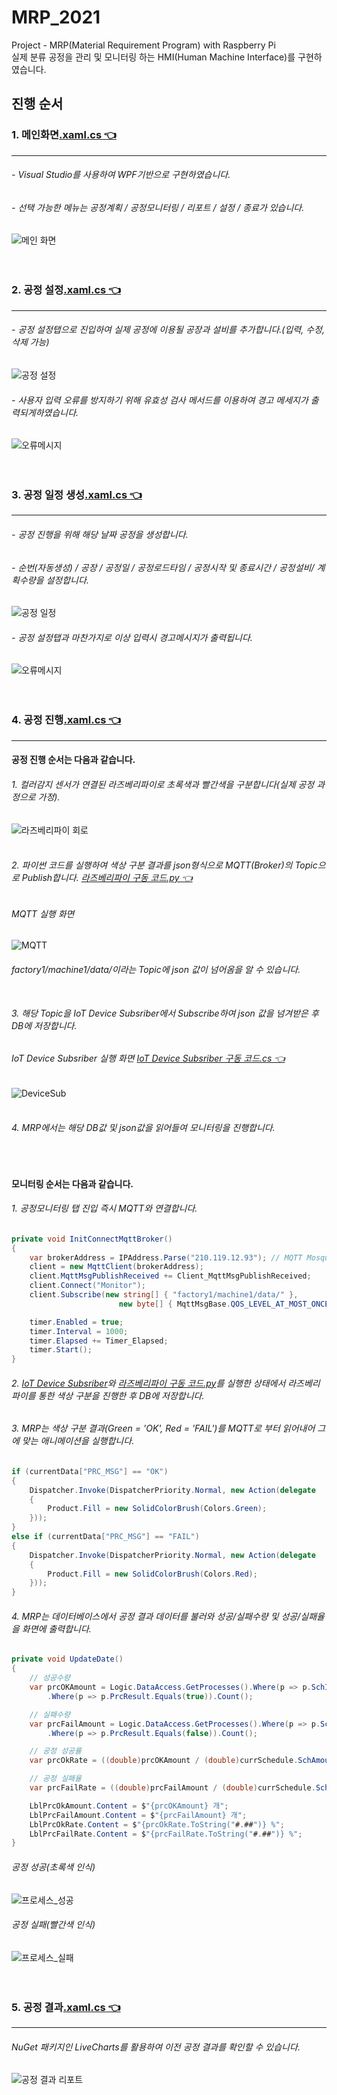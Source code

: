 # MRP_2021
Project - MRP(Material Requirement Program) with Raspberry Pi<br/>
실제 분류 공정을 관리 및 모니터링 하는 HMI(Human Machine Interface)를 구현하였습니다.

## 진행 순서
### 1. 메인화면[.xaml.cs 👈 ](https://github.com/HongryeolSeong/MiniProject_SimpleMRP/blob/main/MRPApp/MRPApp/MainWindow.xaml.cs)
---
###### - Visual Studio를 사용하여 WPF기반으로 구현하였습니다.<br/>
###### - 선택 가능한 메뉴는 공정계획 / 공정모니터링 / 리포트 / 설정 / 종료가 있습니다.
![메인 화면](https://github.com/HongryeolSeong/MiniProject_SimpleMRP/blob/main/Img/main.png)
<br/>
<br/>
<br/>

### 2. 공정 설정[.xaml.cs 👈 ](https://github.com/HongryeolSeong/MiniProject_SimpleMRP/blob/main/MRPApp/MRPApp/View/Setting/SettingList.xaml.cs)
---
###### - 공정 설정탭으로 진입하여 실제 공정에 이용될 공장과 설비를 추가합니다.(입력, 수정, 삭제 가능)
![공정 설정](https://github.com/HongryeolSeong/MiniProject_SimpleMRP/blob/main/Img/%EC%84%A4%EC%A0%95%EC%9E%85%EB%A0%A5%EB%B0%8F%EC%82%AD%EC%A0%9C.gif)
###### - 사용자 입력 오류를 방지하기 위해 유효성 검사 메서드를 이용하여 경고 메세지가 출력되게하였습니다.
![오류메시지](https://github.com/HongryeolSeong/MiniProject_SimpleMRP/blob/main/Img/%EC%84%A4%EC%A0%95_%EC%9E%85%EB%A0%A5%EA%B2%BD%EA%B3%A0.gif)
<br/>
<br/>
<br/>

### 3. 공정 일정 생성[.xaml.cs 👈 ](https://github.com/HongryeolSeong/MiniProject_SimpleMRP/blob/main/MRPApp/MRPApp/View/Schedule/ScheduleList.xaml.cs)
---
###### - 공정 진행을 위해 해당 날짜 공정을 생성합니다.
###### - 순번(자동생성) / 공장 / 공정일 / 공정로드타임 / 공정시작 및 종료시간 / 공정설비/ 계획수량을 설정합니다.
![공정 일정](https://github.com/HongryeolSeong/MiniProject_SimpleMRP/blob/main/Img/%EC%8A%A4%EC%BC%80%EC%A4%84%EC%9E%85%EB%A0%A5.gif)
###### - 공정 설정탭과 마찬가지로 이상 입력시 경고메시지가 출력됩니다.
![오류메시지](https://github.com/HongryeolSeong/MiniProject_SimpleMRP/blob/main/Img/%EC%8A%A4%EC%BC%80%EC%A4%84_%EC%9E%85%EB%A0%A5%EA%B2%BD%EA%B3%A0.gif)
<br/>
<br/>
<br/>

### 4. 공정 진행[.xaml.cs 👈 ](https://github.com/HongryeolSeong/MiniProject_SimpleMRP/blob/main/MRPApp/MRPApp/View/Process/ProcessView.xaml.cs)
---
#### 공정 진행 순서는 다음과 같습니다.
###### 1. 컬러감지 센서가 연결된 라즈베리파이로 초록색과 빨간색을 구분합니다(실제 공정 과정으로 가정).
![라즈베리파이 회로](https://github.com/HongryeolSeong/MiniProject_SimpleMRP/blob/main/Img/%ED%9A%8C%EB%A1%9C.gif) <br/><br/>
###### 2. 파이썬 코드를 실행하여 색상 구분 결과를 json형식으로 MQTT(Broker)의 Topic으로 Publish합니다.  [라즈베리파이 구동 코드.py 👈 ](https://github.com/HongryeolSeong/MiniProject_SimpleMRP/blob/main/pythoncode/check_publish_app.py)
###### MQTT 실행 화면
![MQTT](https://github.com/HongryeolSeong/MiniProject_SimpleMRP/blob/main/Img/mqtt.gif)
###### factory1/machine1/data/이라는 Topic에 json 값이 넘어옴을 알 수 있습니다. <br/><br/>
###### 3. 해당 Topic을 IoT Device Subsriber에서 Subscribe하여 json 값을 넘겨받은 후 DB에 저장합니다.
###### IoT Device Subsriber 실행 화면  [IoT Device Subsriber 구동 코드.cs 👈 ](https://github.com/HongryeolSeong/MiniProject_SimpleMRP/blob/main/MRPApp/DeviceSub/FrmMain.cs)
![DeviceSub](https://github.com/HongryeolSeong/MiniProject_SimpleMRP/blob/main/Img/DeviceSub.gif) <br/><br/>
###### 4. MRP에서는 해당 DB값 및 json값을 읽어들여 모니터링을 진행합니다.
<br/>

#### 모니터링 순서는 다음과 같습니다.
###### 1. 공정모니터링 탭 진입 즉시 MQTT와 연결합니다.
```C#
private void InitConnectMqttBroker()
{
    var brokerAddress = IPAddress.Parse("210.119.12.93"); // MQTT Mosquitto Broker IP;
    client = new MqttClient(brokerAddress);
    client.MqttMsgPublishReceived += Client_MqttMsgPublishReceived;
    client.Connect("Monitor");
    client.Subscribe(new string[] { "factory1/machine1/data/" },
                        new byte[] { MqttMsgBase.QOS_LEVEL_AT_MOST_ONCE });

    timer.Enabled = true;
    timer.Interval = 1000;
    timer.Elapsed += Timer_Elapsed;
    timer.Start();
}
```
###### 2. [IoT Device Subsriber](https://github.com/HongryeolSeong/MiniProject_SimpleMRP/blob/main/MRPApp/DeviceSub/FrmMain.cs)와 [라즈베리파이 구동 코드.py](https://github.com/HongryeolSeong/MiniProject_SimpleMRP/blob/main/pythoncode/check_publish_app.py)를 실행한 상태에서 라즈베리파이를 통한 색상 구분을 진행한 후 DB에 저장합니다.
###### 3. MRP는 색상 구분 결과(Green = 'OK', Red = 'FAIL')를 MQTT로 부터 읽어내어 그에 맞는 애니메이션을 실행합니다.
```C#
if (currentData["PRC_MSG"] == "OK")
{
    Dispatcher.Invoke(DispatcherPriority.Normal, new Action(delegate
    {
        Product.Fill = new SolidColorBrush(Colors.Green);
    }));
}
else if (currentData["PRC_MSG"] == "FAIL")
{
    Dispatcher.Invoke(DispatcherPriority.Normal, new Action(delegate
    {
        Product.Fill = new SolidColorBrush(Colors.Red);
    }));
}
```
###### 4. MRP는 데이터베이스에서 공정 결과 데이터를 불러와 성공/실패수량 및 성공/실패율을 화면에 출력합니다.
```C#
private void UpdateDate()
{
    // 성공수량
    var prcOKAmount = Logic.DataAccess.GetProcesses().Where(p => p.SchIdx.Equals(currSchedule.SchIdx))
        .Where(p => p.PrcResult.Equals(true)).Count();

    // 실패수량
    var prcFailAmount = Logic.DataAccess.GetProcesses().Where(p => p.SchIdx.Equals(currSchedule.SchIdx))
        .Where(p => p.PrcResult.Equals(false)).Count();

    // 공정 성공률
    var prcOkRate = ((double)prcOKAmount / (double)currSchedule.SchAmount) * 100;

    // 공정 실패율
    var prcFailRate = ((double)prcFailAmount / (double)currSchedule.SchAmount) * 100;

    LblPrcOkAmount.Content = $"{prcOKAmount} 개";
    LblPrcFailAmount.Content = $"{prcFailAmount} 개";
    LblPrcOkRate.Content = $"{prcOkRate.ToString("#.##")} %";
    LblPrcFailRate.Content = $"{prcFailRate.ToString("#.##")} %";
}
```

###### 공정 성공(초록색 인식)
![프로세스_성공](https://github.com/HongryeolSeong/MiniProject_SimpleMRP/blob/main/Img/%ED%94%84%EB%A1%9C%EC%84%B8%EC%8A%A4_%EC%84%B1%EA%B3%B5.gif)
###### 공정 실패(빨간색 인식)
![프로세스_실패](https://github.com/HongryeolSeong/MiniProject_SimpleMRP/blob/main/Img/%ED%94%84%EB%A1%9C%EC%84%B8%EC%8A%A4_%EC%8B%A4%ED%8C%A8.gif)
<br/>
<br/>
<br/>

### 5. 공정 결과[.xaml.cs 👈 ](https://github.com/HongryeolSeong/MiniProject_SimpleMRP/blob/main/MRPApp/MRPApp/View/Report/ReportView.xaml.cs)
---
###### NuGet 패키지인 LiveCharts를 활용하여 이전 공정 결과를 확인할 수 있습니다.
![공정 결과 리포트](https://github.com/HongryeolSeong/MiniProject_SimpleMRP/blob/main/Img/%EB%A6%AC%ED%8F%AC%ED%8A%B8.gif)
<br/>
